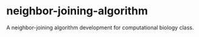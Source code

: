 # neighbor-joining-algorithm
A neighbor-joining algorithm development for computational biology class.
